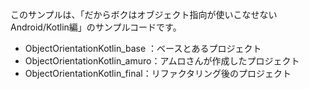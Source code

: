 このサンプルは、「だからボクはオブジェクト指向が使いこなせない Android/Kotlin編」のサンプルコードです。

* ObjectOrientationKotlin_base ：ベースとあるプロジェクト
* ObjectOrientationKotlin_amuro：アムロさんが作成したプロジェクト
* ObjectOrientationKotlin_final：リファクタリング後のプロジェクト
